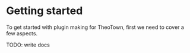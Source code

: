 # Getting started

To get started with plugin making for TheoTown, first we need to cover a few aspects.

TODO: write docs
